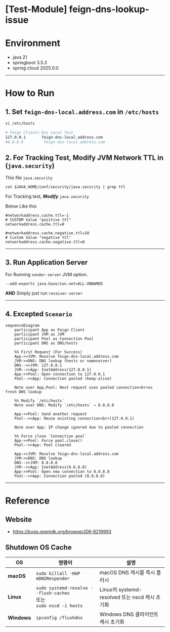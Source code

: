 # [Test-Module] feign-dns-lookup-issue

# Environment
- java 21
- springboot 3.5.3
- spring cloud 2025.0.0

---

# How to Run
## 1. Set `feign-dns-local.address.com` in `/etc/hosts`
```sh
vi /etc/hosts

# Feign Clients Dns Local Test
127.0.0.1       feign-dns-local.address.com
#8.8.8.8         feign-dns-local.address.com
```

## 2. For Tracking Test, Modify JVM Network TTL in (`java.security`)
This file `java.security`
```shell
cat $JAVA_HOME/conf/security/java.security | grep ttl
```

For Tracking test, _**Modify** `java.security`_

Below Like this
```shell
#networkaddress.cache.ttl=-1
# CUSTOM Value "positive ttl"
networkaddress.cache.ttl=0

#networkaddress.cache.negative.ttl=10
# Custom Value "negative ttl"
networkaddress.cache.negative.ttl=0
```

---

## 3. Run Application Server
For Running `sender-server` JVM option.
```shell
--add-exports java.base/sun.net=ALL-UNNAMED
```

__AND__ Simply just run `receiver-server`

---

## 4. Excepted `Scenario`
```mermaid
sequenceDiagram
    participant App as Feign Client
    participant JVM as JVM
    participant Pool as Connection Pool
    participant DNS as DNS/hosts

    %% First Request (For Success)
    App->>JVM: Resolve feign-dns-local.address.com
    JVM->>DNS: DNS lookup (hosts or nameserver)
    DNS-->>JVM: 127.0.0.1
    JVM-->>App: InetAddress(127.0.0.1)
    App->>Pool: Open connection to 127.0.0.1
    Pool-->>App: Connection pooled (keep-alive)

    Note over App,Pool: Next request uses pooled connection<br>no fresh DNS lookup

    %% Modify `/etc/hosts`
    Note over DNS: Modify `/etc/hosts` → 8.8.8.8

    App->>Pool: Send another request
    Pool-->>App: Reuse existing connection<br>(127.0.0.1)

    Note over App: IP change ignored due to pooled connection

    %% Force close `Connection pool`
    App->>Pool: Force pool.close()
    Pool-->>App: Pool cleared

    App->>JVM: Resolve feign-dns-local.address.com
    JVM->>DNS: DNS lookup
    DNS-->>JVM: 8.8.8.8
    JVM-->>App: InetAddress(8.8.8.8)
    App->>Pool: Open new connection to 8.8.8.8
    Pool-->>App: Connection pooled (8.8.8.8)
```

---

# Reference

## Website
- https://bugs.openjdk.org/browse/JDK-8219993
 
## Shutdown OS Cache

| OS          | 명령어                                                                 | 설명                                     |
|-------------|---------------------------------------------------------------------|----------------------------------------|
| **macOS**   | `sudo killall -HUP mDNSResponder`                                   | macOS DNS 캐시를 즉시 플러시                   |
| **Linux**   | `sudo systemd-resolve --flush-caches`<br>또는<br>`sudo nscd -i hosts` | Linux의 systemd-resolved 또는 nscd 캐시 초기화 |
| **Windows** | `ipconfig /flushdns`                                                | Windows DNS 클라이언트 캐시 초기화               |
